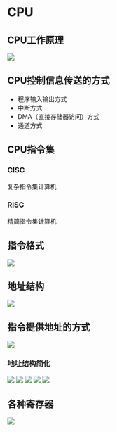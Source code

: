 # CPU
## CPU工作原理
![](https://gitee.com/guuest/images/raw/master/img/20210620192815.png)

## CPU控制信息传送的方式
- 程序输入输出方式
- 中断方式
- DMA（直接存储器访问）方式
- 通道方式

## CPU指令集
### CISC
复杂指令集计算机
### RISC
精简指令集计算机

## 指令格式
![](https://gitee.com/guuest/images/raw/master/img/20210620193105.png)

## 地址结构
![](https://gitee.com/guuest/images/raw/master/img/20210620193117.png)

## 指令提供地址的方式
![](https://gitee.com/guuest/images/raw/master/img/20210620193251.png)
### 地址结构简化
![](https://gitee.com/guuest/images/raw/master/img/20210620193820.png)
![](https://gitee.com/guuest/images/raw/master/img/20210620193855.png)
![](https://gitee.com/guuest/images/raw/master/img/20210620193931.png)
![](https://gitee.com/guuest/images/raw/master/img/20210620194000.png)
![](https://gitee.com/guuest/images/raw/master/img/20210620202348.png)

## 各种寄存器
![](https://gitee.com/guuest/images/raw/master/img/20210621101927.png)

